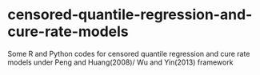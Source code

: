 # censored-quantile-regression-and-cure-rate-models
Some R and Python codes for censored quantile regression and cure rate models under Peng and Huang(2008)/ Wu and Yin(2013) framework

